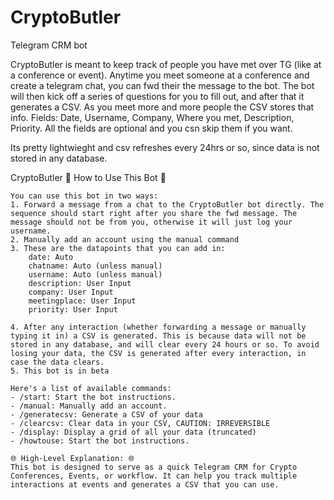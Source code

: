 # CryptoButler
Telegram CRM bot

CryptoButler is meant to keep track of people you have met over TG (like at a conference or event). Anytime you meet someone at a conference and create a telegram chat, you can fwd their the message to the bot. The bot will then kick off a series of questions for you to fill out, and after that it generates a CSV. As you meet more and more people the CSV stores that info. Fields: Date, Username, Company, Where you met, Description, Priority. All the fields are optional and you csn skip them if you want.

Its pretty lightwieght and csv refreshes every 24hrs or so, since data is not stored in any database.


CryptoButler
🤖 How to Use This Bot 🤖

    You can use this bot in two ways:
    1. Forward a message from a chat to the CryptoButler bot directly. The sequence should start right after you share the fwd message. The message should not be from you, otherwise it will just log your username.
    2. Manually add an account using the manual command
    3. These are the datapoints that you can add in:
        date: Auto
        chatname: Auto (unless manual)
        username: Auto (unless manual)
        description: User Input
        company: User Input
        meetingplace: User Input 
        priority: User Input

    4. After any interaction (whether forwarding a message or manually typing it in) a CSV is generated. This is because data will not be stored in any database, and will clear every 24 hours or so. To avoid losing your data, the CSV is generated after every interaction, in case the data clears. 
    5. This bot is in beta

    Here's a list of available commands:
    - /start: Start the bot instructions.
    - /manual: Manually add an account.
    - /generatecsv: Generate a CSV of your data
    - /clearcsv: Clear data in your CSV, CAUTION: IRREVERSIBLE
    - /display: Display a grid of all your data (truncated)
    - /howtouse: Start the bot instructions.

    🌐 High-Level Explanation: 🌐
    This bot is designed to serve as a quick Telegram CRM for Crypto Conferences, Events, or workflow. It can help you track multiple interactions at events and generates a CSV that you can use.
